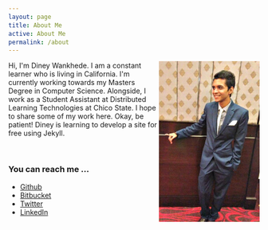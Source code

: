 ```yaml
---
layout: page
title: About Me
active: About Me
permalink: /about
---
```


<img src="ImageDP.jpg" width="40%" align="right">

Hi, I'm Diney Wankhede. I am a constant learner who is living in California. I'm currently working towards my Masters Degree in Computer Science.
Alongside, I work as a Student Assistant at Distributed Learning Technologies at Chico State.
I hope to share some of my work here.
Okay, be patient! 
Diney is learning to develop a site for free using Jekyll.



&nbsp;&nbsp;&nbsp;&nbsp;&nbsp;
&nbsp;&nbsp;&nbsp;&nbsp;&nbsp;
&nbsp;&nbsp;&nbsp;&nbsp;&nbsp;





### You can reach me ...

- [Github](https://github.com/dineyw23)
- [Bitbucket](https://bitbucket.com/dineyw23)
- [Twitter](https://twitter.com/diney12323)
- [LinkedIn](https://www.linkedin.com/in/diney-wankhede-3b271227)
